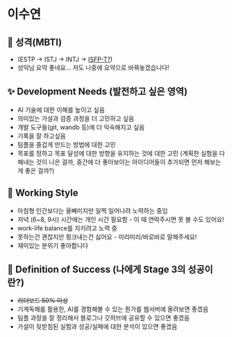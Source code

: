 # 이수연

## 🥸 성격(MBTI)       
- (ESTP → ISTJ → INTJ → [ISFP-T?](https://www.16personalities.com/ko/%EC%84%B1%EA%B2%A9%EC%9C%A0%ED%98%95-isfp))
- 성익님 요약 좋네요... 저도 나중에 요약으로 바꿔놓겠습니다!    

## ✨ Development Needs (발전하고 싶은 영역)        
- AI 기술에 대한 이해를 높이고 싶음    
- 의미있는 가설과 검증 과정을 더 고민하고 싶음     
- 개발 도구들(git, wandb 등)에 더 익숙해지고 싶음    
- 기록을 잘 하고싶음    
- 팀플을 즐겁게 만드는 방법에 대한 고민     
- 목표를 정하고 목표 달성에 대한 방향을 유지하는 것에 대한 고민 (계획한 실험을 다 해내는 것이 나은 걸까, 중간에 더 좋아보이는 아이디어들이 추가되면 먼저 해보는게 좋은 걸까?)    

## 👋 Working Style     
- 아침형 인간보다는 올빼미지만 일찍 일어나려 노력하는 중임    
- 저녁 (6~8, 9시) 시간에는 개인 시간 필요함 - 이 때 연락주시면 못 볼 수도 있어요!    
- work-life balance를 지키려고 노력 중    
- 못하는건 괜찮지만 펑크내는건 싫어요 - 미리미리/바로바로 말해주세요!    
- 재미있는 분위기 좋아합니다    

## 🌈 Definition of Success (나에게 Stage 3의 성공이란?)      
- ~~리더보드 50% 이상~~    
- 기계독해를 활용한, AI를 경험해볼 수 있는 뭔가를 웹서버에 올려보면 좋겠음   
- 팀플 과정을 잘 정리해서 블로그나 깃허브에 공유할 수 있으면 좋겠음    
- 가설이 뒷받침된 실험과 성공/실패에 대한 분석이 있으면 좋겠음     

